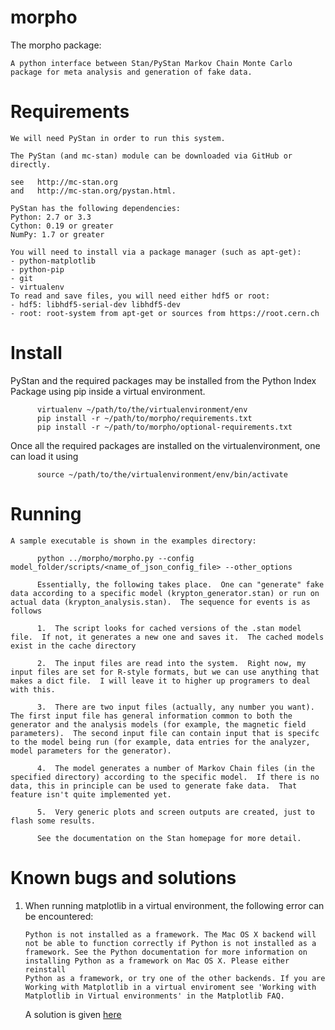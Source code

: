 morpho
======
The morpho package:

    A python interface between Stan/PyStan Markov Chain Monte Carlo package for meta analysis and generation of fake data.


Requirements
======
	We will need PyStan in order to run this system.

	The PyStan (and mc-stan) module can be downloaded via GitHub or directly.

	see   http://mc-stan.org
	and   http://mc-stan.org/pystan.html.

	PyStan has the following dependencies:
	Python: 2.7 or 3.3
	Cython: 0.19 or greater
	NumPy: 1.7 or greater
	
	You will need to install via a package manager (such as apt-get):
	- python-matplotlib
	- python-pip
	- git
	- virtualenv 
	To read and save files, you will need either hdf5 or root:
	- hdf5: libhdf5-serial-dev libhdf5-dev
	- root: root-system from apt-get or sources from https://root.cern.ch

Install
======
  PyStan and the required packages may be installed from the Python Index Package using pip inside a virtual environment.
  
  	  	  virtualenv ~/path/to/the/virtualenvironment/env
	  	  pip install -r ~/path/to/morpho/requirements.txt
	  	  pip install -r ~/path/to/morpho/optional-requirements.txt
                  
  Once all the required packages are installed on the virtualenvironment, one can load it using
  
	  	  source ~/path/to/the/virtualenvironment/env/bin/activate

Running
======
	A sample executable is shown in the examples directory:

	  	  python ../morpho/morpho.py --config  model_folder/scripts/<name_of_json_config_file> --other_options

		  Essentially, the following takes place.  One can "generate" fake data according to a specific model (krypton_generator.stan) or run on actual data (krypton_analysis.stan).  The sequence for events is as follows

		  1.  The script looks for cached versions of the .stan model file.  If not, it generates a new one and saves it.  The cached models exist in the cache directory

		  2.  The input files are read into the system.  Right now, my input files are set for R-style formats, but we can use anything that makes a dict file.  I will leave it to higher up programers to deal with this.

		  3.  There are two input files (actually, any number you want).  The first input file has general information common to both the generator and the analysis models (for example, the magnetic field parameters).  The second input file can contain input that is specifc to the model being run (for example, data entries for the analyzer, model parameters for the generator).

		  4.  The model generates a number of Markov Chain files (in the specified directory) according to the specific model.  If there is no data, this in principle can be used to generate fake data.  That feature isn't quite implemented yet.

		  5.  Very generic plots and screen outputs are created, just to flash some results.

		  See the documentation on the Stan homepage for more detail.

Known bugs and solutions
======	  
1.  When running matplotlib in a virtual environment, the following error can be encountered:
    
    ```
    Python is not installed as a framework. The Mac OS X backend will not be able to function correctly if Python is not installed as a
    framework. See the Python documentation for more information on installing Python as a framework on Mac OS X. Please either reinstall
    Python as a framework, or try one of the other backends. If you are Working with Matplotlib in a virtual enviroment see 'Working with
    Matplotlib in Virtual environments' in the Matplotlib FAQ.
    ```
    A solution is given [here](http://stackoverflow.com/questions/21784641/installation-issue-with-matplotlib-python)

		  
